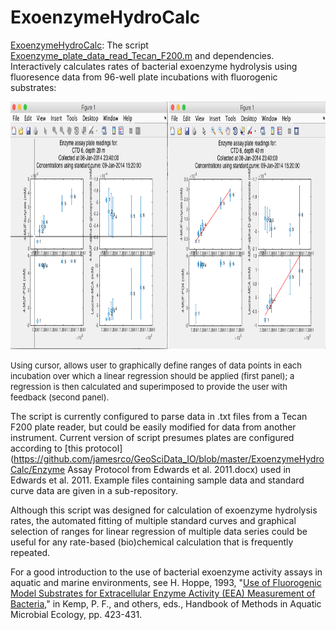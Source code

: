 # ExoenzymeHydroCalc
[ExoenzymeHydroCalc](https://github.com/jamesrco/GeoSciData_IO/blob/master/ExoenzymeHydroCalc/): The script [Exoenzyme_plate_data_read_Tecan_F200.m](https://github.com/jamesrco/GeoSciData_IO/blob/master/ExoenzymeHydroCalc/Exoenzyme_plate_data_read_Tecan_F200.m) and dependencies. Interactively calculates rates of bacterial exoenzyme hydrolysis using fluoresence data from 96-well plate incubations with fluorogenic substrates:

<img src="img/graphical_range_selection_1.png" alt="Graphical selection of data range" width="898" height="396">

<font size="-1">Using cursor, allows user to graphically define ranges of data points in each incubation over which a linear regression should be applied (first panel); a regression is then calculated and superimposed to provide the user with feedback (second panel).</font>

The script is currently configured to parse data in .txt files from a Tecan F200 plate reader, but could be easily modified for data from another instrument. Current version of script presumes plates are configured according to [this protocol](https://github.com/jamesrco/GeoSciData_IO/blob/master/ExoenzymeHydroCalc/Enzyme Assay Protocol from Edwards et al. 2011.docx) used in Edwards et al. 2011. Example files containing sample data and standard curve data are given in a sub-repository.

Although this script was designed for calculation of exoenzyme hydrolysis rates, the automated fitting of multiple standard curves and graphical selection of ranges for linear regression of multiple data series could be useful for any rate-based (bio)chemical calculation that is frequently repeated.

For a good introduction to the use of bacterial exoenzyme activity assays in aquatic and marine environments, see H. Hoppe, 1993, "[Use of Fluorogenic Model Substrates for Extracellular Enzyme Activity (EEA) Measurement of Bacteria](http://ecosystems.mbl.edu/SES/MicrobialMethods/AssignedReadings/HoppeCh48_1983.pdf)," in Kemp, P. F., and others, eds., Handbook of Methods in Aquatic Microbial Ecology, pp. 423-431.
